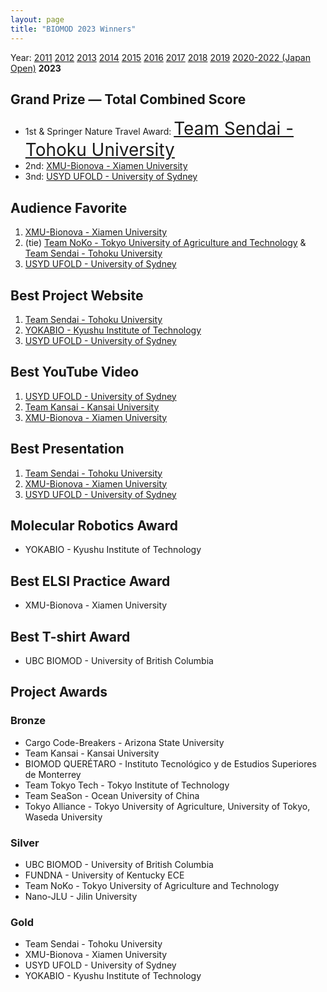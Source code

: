 ```yaml
---
layout: page
title: "BIOMOD 2023 Winners"
---
```


Year: [2011](/winners/2011.html) [2012](/winners/2012.html) [2013](/winners/2013.html) [2014](/winners/2014.html) [2015](/winners/2015.html) [2016](/winners/2016.html) [2017](/winners/2017.html) [2018](/winners/2018.html)  [2019](/winners/2019.html) [2020-2022 (Japan Open)](https://biomod.jp/winners.html) **2023**

## Grand Prize — Total Combined Score

- 1st & Springer Nature Travel Award: <a target="_blank" style="font-size:200%;" href="https://teamsendai2023.github.io">Team Sendai - Tohoku University</a><br>
- 2nd: <a target="_blank" href="http://119.3.152.108/">XMU-Bionova - Xiamen University</a><br>
- 3nd: <a target="_blank" href="https://biomodusyd.wixsite.com/usydbiomod2023">USYD UFOLD - University of Sydney</a>


## Audience Favorite

1. [XMU-Bionova - Xiamen University](https://youtu.be/W1gz7AzAyPI)
2. (tie) [Team NoKo - Tokyo University of Agriculture and Technology](https://youtu.be/hsCstt8fQN8) & [Team Sendai - Tohoku University](https://www.youtube.com/watch?v=drkWTxfZ9OQ)
3. [USYD UFOLD - University of Sydney](https://www.youtube.com/watch?v=BeyRZONJFO0)



## Best Project Website

1. [Team Sendai - Tohoku University](https://teamsendai2023.github.io)
2. [YOKABIO - Kyushu Institute of Technology](https://aktk-program.github.io/biotest/)
3. [USYD UFOLD - University of Sydney](https://biomodusyd.wixsite.com/usydbiomod2023)

## Best YouTube Video

1. [USYD UFOLD - University of Sydney](https://www.youtube.com/watch?v=BeyRZONJFO0)
2. [Team Kansai - Kansai University](https://youtu.be/uScJe5QKYwQ)
3. [XMU-Bionova - Xiamen University](https://youtu.be/W1gz7AzAyPI)

## Best Presentation

1. [Team Sendai - Tohoku University](https://www.youtube.com/watch?v=drkWTxfZ9OQ)
2. [XMU-Bionova - Xiamen University](https://youtu.be/W1gz7AzAyPI)
3. [USYD UFOLD - University of Sydney](https://www.youtube.com/watch?v=BeyRZONJFO0)




## Molecular Robotics Award

* YOKABIO - Kyushu Institute of Technology

## Best ELSI Practice Award

* XMU-Bionova - Xiamen University

## Best T-shirt Award

* UBC BIOMOD - University of British Columbia


## Project Awards

### Bronze

- Cargo Code-Breakers - Arizona State University
- Team Kansai - Kansai University
- BIOMOD QUERÉTARO - Instituto Tecnológico y de Estudios Superiores de Monterrey
- Team Tokyo Tech - Tokyo Institute of Technology
- Team SeaSon - Ocean University of China
- Tokyo Alliance - Tokyo University of Agriculture, University of Tokyo, Waseda University

### Silver

- UBC BIOMOD - University of British Columbia
- FUNDNA - University of Kentucky ECE
- Team NoKo - Tokyo University of Agriculture and Technology
- Nano-JLU - Jilin University

### Gold

- Team Sendai - Tohoku University
- XMU-Bionova - Xiamen University
- USYD UFOLD - University of Sydney
- YOKABIO - Kyushu Institute of Technology
